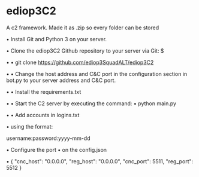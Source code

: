 # ediop3C2
A c2 framework. Made it as .zip so every folder can be stored


• Install Git and Python 3 on your server.

• Clone the ediop3C2 Github repository to your server via Git: $

• • git clone https://github.com/ediop3SquadALT/ediop3C2

• • Change the host address and C&C port in the configuration section in bot.py to your server address and C&C port.

• • Install the requirements.txt

• • Start the C2 server by executing the command:  • python main.py

• • Add accounts in logins.txt

•  using the format:

username:password:yyyy-mm-dd

• Configure the port • on the config.json

•  { "cnc_host": "0.0.0.0", "reg_host": "0.0.0.0", "cnc_port": 5511, "reg_port": 5512 }
